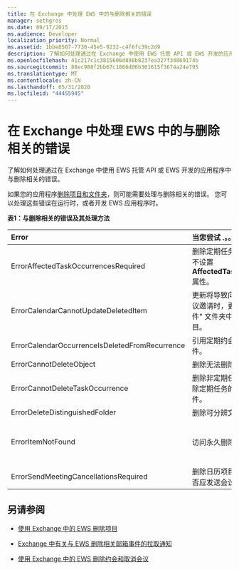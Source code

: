 ```yaml
---
title: 在 Exchange 中处理 EWS 中的与删除相关的错误
manager: sethgros
ms.date: 09/17/2015
ms.audience: Developer
localization_priority: Normal
ms.assetid: 1bbe8507-7730-45e5-9232-c4f6fc39c2d9
description: 了解如何处理通过在 Exchange 中使用 EWS 托管 API 或 EWS 开发的应用程序中与删除相关的错误。
ms.openlocfilehash: 41c217c1c3815606d898b8237ea327f34869174b
ms.sourcegitcommit: 88ec988f2bb67c1866d06b361615f3674a24e795
ms.translationtype: MT
ms.contentlocale: zh-CN
ms.lasthandoff: 05/31/2020
ms.locfileid: "44455945"
---
```

# <a name="handling-deletion-related-errors-in-ews-in-exchange"></a>在 Exchange 中处理 EWS 中的与删除相关的错误

了解如何处理通过在 Exchange 中使用 EWS 托管 API 或 EWS 开发的应用程序中与删除相关的错误。
  
如果您的应用程序[删除项目和文件夹](deleting-items-by-using-ews-in-exchange.md)，则可能需要处理与删除相关的错误。 您可以处理这些错误在运行时，或者开发 EWS 应用程序时。
  
**表1：与删除相关的错误及其处理方法**

|**Error**|**当您尝试 .。。**|**处理它的...**|
|:-----|:-----|:-----|
|ErrorAffectedTaskOccurrencesRequired  <br/> |删除定期任务的实例，并且不设置**AffectedTaskOccurrence**属性。  <br/> |设置**AffectedTaskOccurrence**属性，然后重试删除。  <br/> |
|ErrorCalendarCannotUpdateDeletedItem  <br/> |更新将导致向与会者发送会议邀请时，更新 "已删除邮件" 文件夹中的 "日历" 项目。  <br/> |取消更新或将日历项目移回默认的 "日历" 文件夹，并更新 "日历" 项目。  <br/> |
|ErrorCalendarOccurrenceIsDeletedFromRecurrence  <br/> |引用定期约会的已删除事件。  <br/> |删除对已删除事件的引用。  <br/> |
|ErrorCannotDeleteObject  <br/> |删除无法删除的项目。  <br/> |退出删除项目的尝试。  <br/> |
|ErrorCannotDeleteTaskOccurrence  <br/> |删除非定期任务的事件或删除定期任务的最后一个事件。  <br/> |删除非定期任务或退出删除定期任务的最后一个事件的尝试。  <br/> |
|ErrorDeleteDistinguishedFolder  <br/> |删除可分辨文件夹。  <br/> |指示不能删除默认文件夹。  <br/> |
|ErrorItemNotFound  <br/> |访问永久删除的项目。  <br/> |从存储区中删除对项的引用。 如果某项已恢复，请确保恢复对客户端所需的引用。  <br/> |
|ErrorSendMeetingCancellationsRequired  <br/> |删除日历项目，而不指定是否应发送会议取消。  <br/> |指定应发送还是不应发送会议取消通知。  <br/> |
   
## <a name="see-also"></a>另请参阅


- [使用 Exchange 中的 EWS 删除项目](deleting-items-by-using-ews-in-exchange.md)
    
- [Exchange 中有关与 EWS 删除相关邮箱事件的拉取通知](pull-notifications-for-ews-deletion-related-mailbox-events-in-exchange.md)
    
- [使用 Exchange 中的 EWS 删除约会和取消会议](how-to-delete-appointments-and-cancel-meetings-by-using-ews-in-exchange.md)
    

